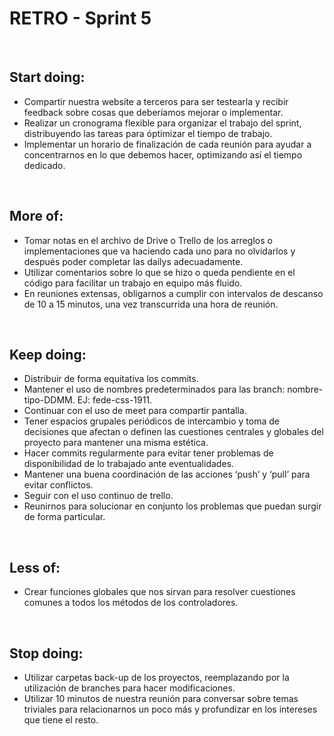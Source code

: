 # RETRO - Sprint 5
<br>
<P>

## Start doing:
* Compartir nuestra website a terceros para ser testearla y recibir feedback sobre cosas que deberíamos mejorar o implementar.
* Realizar un cronograma flexible para organizar el trabajo del sprint, distribuyendo las tareas para óptimizar el tiempo de trabajo.
* Implementar un horario de finalización de cada reunión para ayudar a concentrarnos en lo que debemos hacer, optimizando así el tiempo dedicado.
</P>
<br>
<P>

## More of:
* Tomar notas en el archivo de Drive o Trello de los arreglos o implementaciones que va haciendo cada uno para no olvidarlos y después poder completar las dailys adecuadamente.
* Utilizar comentarios sobre lo que se hizo o queda pendiente en el código para facilitar un trabajo en equipo más fluido.
* En reuniones extensas, obligarnos a cumplir con intervalos de descanso de 10 a 15 minutos, una vez transcurrida una hora de reunión.
</P>
<br>
<P>

## Keep doing:
* Distribuir de forma equitativa los commits.
* Mantener el uso de nombres predeterminados para las branch: nombre-tipo-DDMM. EJ: fede-css-1911.
* Continuar con el uso de meet para compartir pantalla.  
* Tener espacios grupales periódicos de intercambio y toma de decisiones que afectan o definen las cuestiones centrales y globales del proyecto para mantener una misma estética.
* Hacer commits regularmente para evitar tener problemas de disponibilidad de lo trabajado ante eventualidades. 
* Mantener una buena coordinación de las acciones ‘push’ y ‘pull’ para evitar conflictos.
* Seguir con el uso continuo de trello.
* Reunirnos para solucionar en conjunto los problemas que puedan surgir de forma particular.
</P>
<br>
<P>

## Less of: 
* Crear funciones globales que nos sirvan para resolver cuestiones comunes a todos los métodos de los controladores.
</P>
<br>
<P>

## Stop doing:
* Utilizar carpetas back-up de los proyectos, reemplazando por la utilización de branches para hacer modificaciones.
* Utilizar 10 minutos de nuestra reunión para conversar sobre temas triviales para relacionarnos un poco más y profundizar en los intereses que tiene el resto.
</P>